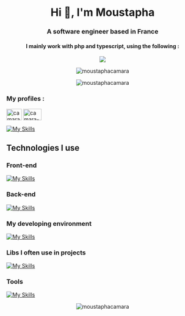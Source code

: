<h1 align="center">Hi 👋, I'm Moustapha</h1>
<h3 align="center">A software engineer based in France</h3>

<h4 align="center">I mainly work with php and typescript, using the following :</h4>
<p align="center">
  <a href="https://skillicons.dev">
    <img src="https://skillicons.dev/icons?i=laravel,nuxtjs,tailwind" />
  </a>
</p>

<p align="center"><img src="https://github-readme-streak-stats.herokuapp.com/?user=moustaphacamara&theme=highcontrast" alt="moustaphacamara" /></p>

<p align="center"><img src="https://github-readme-stats.vercel.app/api/top-langs?username=moustaphacamara&show_icons=true&theme=highcontrast&locale=en&layout=compact" alt="moustaphacamara" /></p>

<h3 align="left">My profiles :</h3>
<p align="left">
<a href="https://linkedin.com/in/camara-moustapha" target="blank"><img align="center" src="https://raw.githubusercontent.com/rahuldkjain/github-profile-readme-generator/master/src/images/icons/Social/linked-in-alt.svg" alt="camara-moustapha" height="30" width="40" /></a>
<a href="https://moustaphacamara.fr/" target="blank"><img align="center" src="https://moustaphacamara.fr/logo-mc.svg" alt="camara-moustapha" height="30" width="48" /></a>
</p>

[![My Skills](https://skillicons.dev/icons?i=github)](https://github.com/MoustaphaHCSE)

<h2 align="left">Technologies I use</h2>
<h3 align="left">Front-end</h3>

[![My Skills](https://skillicons.dev/icons?i=vue,react,ts,nuxtjs,pinia,html,css)](https://skillicons.dev)

<h3 align="left">Back-end</h3>

[![My Skills](https://skillicons.dev/icons?i=laravel,php,mysql,nodejs)](https://skillicons.dev)

<h3 align="left">My developing environment</h3>

[![My Skills](https://skillicons.dev/icons?i=linux,docker,phpstorm,webstorm,vscode)](https://skillicons.dev)

<h3 align="left">Libs I often use in projects</h3>

[![My Skills](https://skillicons.dev/icons?i=tailwind,vuetify,materialui)](https://skillicons.dev)

<h3 align="left">Tools</h3>

[![My Skills](https://skillicons.dev/icons?i=git,github,netlify,postman,grafana,prometheus,figma)](https://skillicons.dev)

<p align="center"> <img src="https://komarev.com/ghpvc/?username=moustaphacamara&label=Profile%20views&color=0e75b6&style=flat" alt="moustaphacamara" /> </p>

